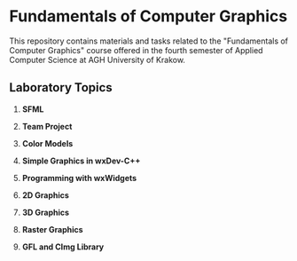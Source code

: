 # Fundamentals of Computer Graphics

This repository contains materials and tasks related to the "Fundamentals of Computer Graphics" course offered in the fourth semester of Applied Computer Science at AGH University of Krakow.

## Laboratory Topics

1. **SFML**

2. **Team Project**

3. **Color Models**

4. **Simple Graphics in wxDev-C++**

5. **Programming with wxWidgets**

6. **2D Graphics**

7. **3D Graphics**

8. **Raster Graphics**

9. **GFL and CImg Library**
